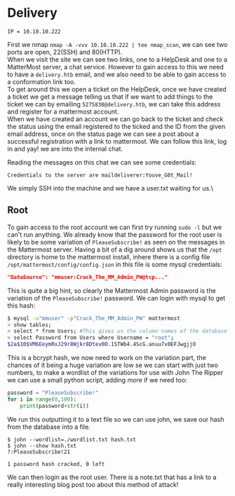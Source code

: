 # Delivery
```
IP = 10.10.10.222
```
First we nmap `nmap -A -vvv 10.10.10.222 | tee nmap_scan`, we can see two ports are open, 22(SSH) and 80(HTTP).\
When we visit the site we can see two links, one to a HelpDesk and one to a MatterMost server, a chat service. However to gain access to this we need to have a `delivery.htb` email, and we also need to be able to gain access to a conformation link too.\
To get around this we open a ticket on the HelpDesk, once we have created a ticket we get a message telling us that if we want to add things to the ticket we can by emailing `5275830@delivery.htb`, we can take this address and register for a mattermost account.\
When we have created an account we can go back to the ticket and check the status using the email registered to the ticked and the ID from the given email address, once on the status page we can see a post about a successful registration with a link to mattermost. We can follow this link, log in and yay! we are into the internal chat.

Reading the messages on this chat we can see some credentials:
```
Credentials to the server are maildeliverer:Youve_G0t_Mail!
```
We simply SSH into the machine and we have a user.txt waiting for us.\
## Root
To gain access to the root account we can first try running `sudo -l` but we can't run anything. We already know that the password for the root user is likely to be some variation of `PleaseSubscribe!` as seen on the messages in the Mattermost server. Having a bit of a dig around shows us that the `/opt` directory is home to the mattermost install, inhere there is a config file `/opt/mattermost/config/config.json` in this file is some mysql credentials:
```json
"DataSource": "mmuser:Crack_The_MM_Admin_PW@tcp..."
```
This is quite a big hint, so clearly the Mattermost Admin password is the variation of the `PleaseSubscribe!` password. We can login with mysql to get this hash:
```bash
$ mysql -u"mmuser" -p"Crack_The_MM_Admin_PW" mattermost
> show tables;
> select * from Users; #This gives us the column names of the database
> select Password from Users where Username = "root";
$2a$10$VM6EeymRxJ29r8Wjkr8Dtev0O.1STWb4.4ScG.anuu7v0EFJwgjjO 
```
This is a bcrypt hash, we now need to work on the variation part, the chances of it being a huge variation are low se we can start with just two numbers, to make a wordlist of the variations for use with John The Ripper we can use a small python script, adding more if we need too:
```python
password = "PleaseSubscribe!"
for i in range(0,100):
    print(password+str(i))
```
We run this outputting it to a text file so we can use john, we save our hash from the database into a file.
```
$ john --wordlist=./wordlist.txt hash.txt
$ john --show hash.txt
?:PleaseSubscribe!21

1 password hash cracked, 0 left
```
We can then login as the root user. There is a note.txt that has a link to a really interesting blog post too about this method of attack!